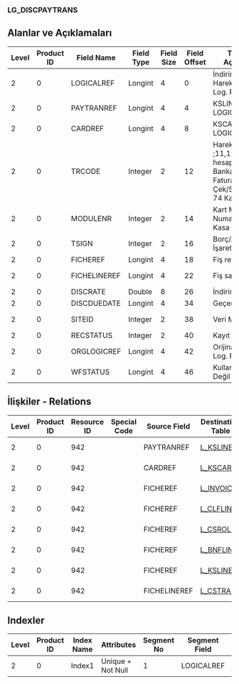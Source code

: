 ### LG_DISCPAYTRANS

## Alanlar ve Açıklamaları

**Level**|**Product ID**|**Field Name**|**Field Type**|**Field Size**|**Field Offset**|**Türkçe Açıklama**|**Expression**
-----|-----|-----|-----|-----|-----|-----|-----
2|0|LOGICALREF|Longint|4|0|İndirim Ödeme Hareketleri Log. Ref.|DISCPAYTRANS Logical Reference
2|0|PAYTRANREF|Longint|4|4|KSLINES LOGICALREF|KSLINES LOGICALREF
2|0|CARDREF|Longint|4|8|KSCARD LOGICALREF|KSCARD LOGICALREF
2|0|TRCODE|Integer|2|12|Hareket türü ;11,12 :Cari hesap,;21-22: Banka;31-39: Fatura,;61-64 : Çek/Senet,;71-74 Kasa|Transaction Type ;11,12: AR/AP;21-22: Bank;31-39: Invoice;61-64: Check/P.Notes;71-74: Safe Deposit
2|0|MODULENR|Integer|2|14|Kart Modül Numarası ; 10 Kasa|Card Module Number ;10: Safe Deposit
2|0|TSIGN|Integer|2|16|Borç/Alacak İşareti|Debit / Credit Sign
2|0|FICHEREF|Longint|4|18|Fiş ref.|Voucher Reference
2|0|FICHELINEREF|Longint|4|22|Fiş satırı ref.|Voucher Line Reference
2|0|DISCRATE|Double|8|26|İndirim Oranı|Discount Rate
2|0|DISCDUEDATE|Longint|4|34|Geçerlilik tarihi|Validity Date
2|0|SITEID|Integer|2|38|Veri Merkezi|Data Processing Site
2|0|RECSTATUS|Integer|2|40|Kayıt Durumu|Record Status
2|0|ORGLOGICREF|Longint|4|42|Orijinal Kayıt Log. Ref.|Original Record Logical Reference
2|0|WFSTATUS|Longint|4|46|Kullanımda Değil|No In Use

## İlişkiler - Relations

**Level**|**Product ID**|**Resource ID**|**Special Code**|**Source Field**|**Destination Table**|**Destination Field**|**Relation Type**|**Extra Condition**
-----|-----|-----|-----|-----|-----|-----|-----|-----
2|0|942||PAYTRANREF|[L_KSLINES](../LG_KSLINES "L_KSLINES")|LOGICALREF|one-to-one|
2|0|942||CARDREF|[L_KSCARD](../LG_KSCARD "L_KSCARD")|LOGICALREF|one-to-one|
2|0|942||FICHEREF|[L_INVOICE](../LG_INVOICE "L_INVOICE")|LOGICALREF|one-to-one|MODULENR=4 and TRCODE=INVOICE.TRCODE
2|0|942||FICHEREF|[L_CLFLINE](../LG_CLFLINE "L_CLFLINE")|LOGICALREF|one-to-one|MODULENR=5 AND TRCODE=CLFLINE.TRCODE
2|0|942||FICHEREF|[L_CSROLL](../LG_CSROLL "L_CSROLL")|LOGICALREF|one-to-one|MODULENR=6 AND TRCODE=CSROLL.TRCODE
2|0|942||FICHEREF|[L_BNFLINE](../LG_BNFLINE "L_BNFLINE")|LOGICALREF|one-to-one|MODULENR=7
2|0|942||FICHEREF|[L_KSLINES](../LG_KSLINES "L_KSLINES")|LOGICALREF|one-to-one|MODULENR=10
2|0|942||FICHELINEREF|[L_CSTRANS](../LG_CSTRANS "L_CSTRANS")|LOGICALREF|one-to-one|MODULENR=6

## Indexler

**Level**|**Product ID**|**Index Name**|**Attributes**|**Segment No**|**Segment Field**|**Sense**
-----|-----|-----|-----|-----|-----|-----
2|0|Index1|Unique + Not Null|1|LOGICALREF|Ascending
